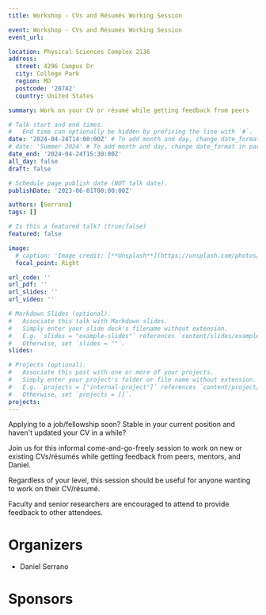```yaml
---
title: Workshop - CVs and Résumés Working Session

event: Workshop - CVs and Résumés Working Session
event_url: 

location: Physical Sciences Complex 2136
address:
  street: 4296 Campus Dr
  city: College Park
  region: MD
  postcode: '20742'
  country: United States

summary: Work on your CV or résumé while getting feedback from peers

# Talk start and end times.
#   End time can optionally be hidden by prefixing the line with `#`.
date: '2024-04-24T14:00:00Z' # To add month and day, change date_format in params.yaml
# date: 'Summer 2024' # To add month and day, change date_format in params.yaml
date_end: '2024-04-24T15:30:00Z'
all_day: false
draft: false

# Schedule page publish date (NOT talk date).
publishDate: '2023-06-01T00:00:00Z'

authors: [Serrano]
tags: []

# Is this a featured talk? (true/false)
featured: false

image:
  # caption: 'Image credit: [**Unsplash**](https://unsplash.com/photos/bzdhc5b3Bxs)'
  focal_point: Right

url_code: ''
url_pdf: ''
url_slides: ''
url_video: ''

# Markdown Slides (optional).
#   Associate this talk with Markdown slides.
#   Simply enter your slide deck's filename without extension.
#   E.g. `slides = "example-slides"` references `content/slides/example-slides.md`.
#   Otherwise, set `slides = ""`.
slides:

# Projects (optional).
#   Associate this post with one or more of your projects.
#   Simply enter your project's folder or file name without extension.
#   E.g. `projects = ["internal-project"]` references `content/project/deep-learning/index.md`.
#   Otherwise, set `projects = []`.
projects:
---
```


Applying to a job/fellowship soon?
Stable in your current position and haven't updated your CV in a while?

Join us for this informal come-and-go-freely session to work on new or existing CVs/résumés while getting feedback from peers, mentors, and Daniel.

Regardless of your level, this session should be useful for anyone wanting to work on their CV/résumé.

Faculty and senior researchers are encouraged to attend to provide feedback to other attendees.


# Organizers

- Daniel Serrano

# Sponsors
